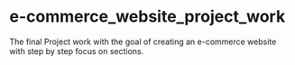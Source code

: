 # e-commerce_website_project_work
The final Project work with the goal of creating an e-commerce website with step by step focus on sections.
